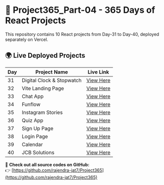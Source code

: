 # 🚀 Project365_Part-04 - 365 Days of React Projects

This repository contains 10 React projects from Day-31 to Day-40, deployed separately on Vercel.

## 🌍 Live Deployed Projects

| Day | Project Name              | Live Link                                                            |
| --- | ------------------------- | -------------------------------------------------------------------- |
| 31  | Digital Clock & Stopwatch | [View Here](https://digital-clock-and-stopwatch-day-031.vercel.app/) |
| 32  | Vite Landing Page         | [View Here](https://vite-landing-page-day-032.vercel.app/)           |
| 33  | Chat App                  | [View Here](https://chat-app-day-033.vercel.app/)                    |
| 34  | Funflow                   | [View Here](https://funflow-day-034.vercel.app/)                     |
| 35  | Instagram Stories         | [View Here](https://instagram-stories-day-035.vercel.app/)           |
| 36  | Quiz App                  | [View Here](https://quiz-app-day-036.vercel.app/)                    |
| 37  | Sign Up Page              | [View Here](https://signup-day-037.vercel.app/)                      |
| 38  | Login Page                | [View Here](https://login-day-038.vercel.app/)                       |
| 39  | Calendar                  | [View Here](https://calendar-day-039.vercel.app/)                    |
| 40  | JCB Solutions             | [View Here](https://jcb-solutions-day-040.vercel.app/)               |

📌 **Check out all source codes on GitHub:**  
👉 [https://github.com/rajendra-jat7/Project365](https://github.com/rajendra-jat7/Project365)
